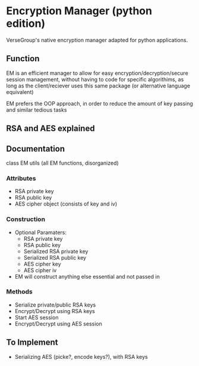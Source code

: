 # Encryption Manager (python edition)
VerseGroup's native encryption manager adapted for python applications.

## Function
EM is an efficient manager to allow for easy encryption/decryption/secure session management, without having to code for specific algorithims, as
long as the client/reciever uses this same package (or alternative language equivalent)

EM prefers the OOP approach, in order to reduce the amount of key passing and similar tedious tasks

## RSA and AES explained

## Documentation
class EM
utils (all EM functions, disorganized)

### Attributes
- RSA private key
- RSA public key
- AES cipher object (consists of key and iv)

### Construction
- Optional Paramaters:
    - RSA private key
    - RSA public key
    - Serialized RSA private key
    - Serialized RSA public key
    - AES cipher key
    - AES cipher iv
- EM will construct anything else essential and not passed in

### Methods
- Serialize private/public RSA keys
- Encrypt/Decrypt using RSA keys
- Start AES session
- Encrypt/Decrypt using AES session

## To Implement
- Serializing AES (picke?, encode keys?), with RSA keys





